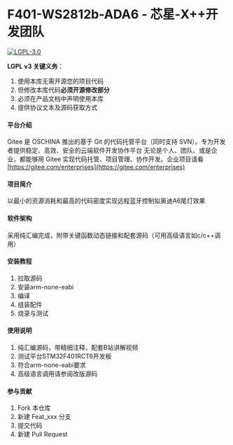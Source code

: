 # F401-WS2812b-ADA6 - 芯星-X++开发团队

[![LGPL-3.0](https://img.shields.io/badge/License-LGPL_v3-blue.svg)](LICENSES/lgpl-3.0.txt)

**LGPL v3 关键义务**：
1. 使用本库无需开源您的项目代码
2. 但修改本库代码**必须开源修改部分**
3. 必须在产品文档中声明使用本库
4. 提供协议文本及源码获取方式

#### 平台介绍
Gitee 是 OSCHINA 推出的基于 Git 的代码托管平台（同时支持 SVN）。专为开发者提供稳定、高效、安全的云端软件开发协作平台
无论是个人、团队、或是企业，都能够用 Gitee 实现代码托管、项目管理、协作开发。企业项目请看 [https://gitee.com/enterprises](https://gitee.com/enterprises)

#### 项目简介
以最小的资源消耗和最高的代码密度实现远程蓝牙控制拟奥迪A6尾灯效果

#### 软件架构
采用纯汇编完成，附带关键函数动态链接和配套源码（可用高级语言如c/c++调用）

#### 安装教程

1.  拉取源码
2.  安装arm-none-eabi
3.  编译
4.  组装配件
5.  烧录与测试

#### 使用说明

1.  纯汇编源码，带精细注释，配套B站讲解视频
2.  测试平台STM32F401RCT6开发板
3.  符合arm-none-eabi要求
4.  高级语言调用请参阅改版源码

#### 参与贡献

1.  Fork 本仓库
2.  新建 Feat_xxx 分支
3.  提交代码
4.  新建 Pull Request


